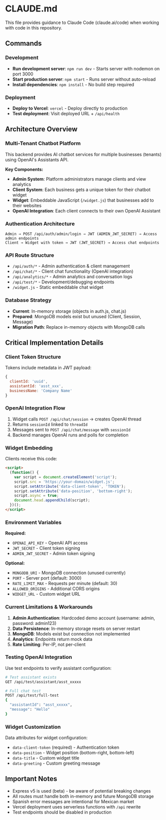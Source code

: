 # CLAUDE.md

This file provides guidance to Claude Code (claude.ai/code) when working with code in this repository.

## Commands

### Development
- **Run development server**: `npm run dev` - Starts server with nodemon on port 3000
- **Start production server**: `npm start` - Runs server without auto-reload
- **Install dependencies**: `npm install` - No build step required

### Deployment
- **Deploy to Vercel**: `vercel` - Deploy directly to production
- **Test deployment**: Visit deployed URL + `/api/health`

## Architecture Overview

### Multi-Tenant Chatbot Platform
This backend provides AI chatbot services for multiple businesses (tenants) using OpenAI's Assistants API.

**Key Components:**
- **Admin System**: Platform administrators manage clients and view analytics
- **Client System**: Each business gets a unique token for their chatbot widget
- **Widget**: Embeddable JavaScript (`/widget.js`) that businesses add to their websites
- **OpenAI Integration**: Each client connects to their own OpenAI Assistant

### Authentication Architecture
```
Admin → POST /api/auth/admin/login → JWT (ADMIN_JWT_SECRET) → Access admin endpoints
Client → Widget with token → JWT (JWT_SECRET) → Access chat endpoints
```

### API Route Structure
- `/api/auth/*` - Admin authentication & client management
- `/api/chat/*` - Client chat functionality (OpenAI integration)
- `/api/analytics/*` - Admin analytics and conversation logs
- `/api/test/*` - Development/debugging endpoints
- `/widget.js` - Static embeddable chat widget

### Database Strategy
- **Current**: In-memory storage (objects in auth.js, chat.js)
- **Prepared**: MongoDB models exist but unused (Client, Session, Message)
- **Migration Path**: Replace in-memory objects with MongoDB calls

## Critical Implementation Details

### Client Token Structure
Tokens include metadata in JWT payload:
```javascript
{
  clientId: 'uuid',
  assistantId: 'asst_xxx',
  businessName: 'Company Name'
}
```

### OpenAI Integration Flow
1. Widget calls `POST /api/chat/session` → creates OpenAI thread
2. Returns `sessionId` linked to `threadId`
3. Messages sent to `POST /api/chat/message` with `sessionId`
4. Backend manages OpenAI runs and polls for completion

### Widget Embedding
Clients receive this code:
```html
<script>
  (function() {
    var script = document.createElement('script');
    script.src = 'https://your-domain/widget.js';
    script.setAttribute('data-client-token', 'TOKEN');
    script.setAttribute('data-position', 'bottom-right');
    script.async = true;
    document.head.appendChild(script);
  })();
</script>
```

### Environment Variables

**Required:**
- `OPENAI_API_KEY` - OpenAI API access
- `JWT_SECRET` - Client token signing
- `ADMIN_JWT_SECRET` - Admin token signing

**Optional:**
- `MONGODB_URI` - MongoDB connection (unused currently)
- `PORT` - Server port (default: 3000)
- `RATE_LIMIT_MAX` - Requests per minute (default: 30)
- `ALLOWED_ORIGINS` - Additional CORS origins
- `WIDGET_URL` - Custom widget URL

### Current Limitations & Workarounds

1. **Admin Authentication**: Hardcoded demo account (username: admin, password: admin123)
2. **Data Persistence**: In-memory storage resets on server restart
3. **MongoDB**: Models exist but connection not implemented
4. **Analytics**: Endpoints return mock data
5. **Rate Limiting**: Per-IP, not per-client

### Testing OpenAI Integration
Use test endpoints to verify assistant configuration:
```bash
# Test assistant exists
GET /api/test/assistant/asst_xxxxx

# Full chat test
POST /api/test/full-test
{
  "assistantId": "asst_xxxxx",
  "message": "Hello"
}
```

### Widget Customization
Data attributes for widget configuration:
- `data-client-token` (required) - Authentication token
- `data-position` - Widget position (bottom-right, bottom-left)
- `data-title` - Custom widget title
- `data-greeting` - Custom greeting message

## Important Notes

- Express v5 is used (beta) - be aware of potential breaking changes
- All routes must handle both in-memory and future MongoDB storage
- Spanish error messages are intentional for Mexican market
- Vercel deployment uses serverless functions with `/api` rewrite
- Test endpoints should be disabled in production